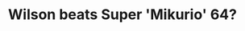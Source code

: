 ---
title: "Wilson beats Super 'Mikurio' 64?"
streamDate: 1-4-2025
game: "Super Mario 64"
gameCoverURL: "https://images.igdb.com/igdb/image/upload/t_cover_big/co721v.webp"
vodUrl: "https://www.youtube.com/watch?v=S0ibe6-cgA8"
thumbnail: "https://img.youtube.com/vi/S0ibe6-cgA8/maxresdefault.jpg"
duration: "5:22:24"
chatReplayURL: "https://gist.githubusercontent.com/TheLtWilson/5d4fa99df80ebd86fb68a46f51ac85ce/raw/370a0fa4d1add386e3286ec59380d2c3a9945588/1-4-25.json"
---